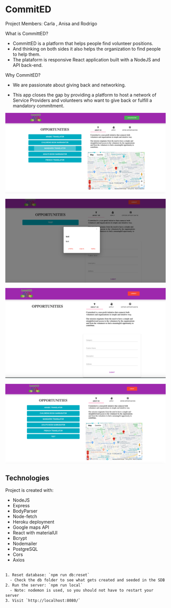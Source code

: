 # CommitED

Project Members:
Carla , Anisa and Rodrigo

What is CommittED?
 - CommittED is a platform that helps people find volunteer positions.
 - And thinking on both sides it also helps the organization to find people to help them.
- The plataform is responsive React application built with a NodeJS and  API back-end.

Why CommitED?
- We are passionate about giving back and networking.

- This app closes the gap by providing a platform to host a network of Service Providers and volunteers who want to give back or fulfill a mandatory commitment.


![initial_page](/image/initial_page.png)

![initial_page](/image/modal_opportunities.png)

![initial_page](/image/organization_page.png)

![initial_page](/image/volunteer_page.png)


## Technologies
Project is created with:
* NodeJS
* Express
* BodyParser
* Node-fetch
* Heroku deployment
* Google maps API
* React with materialUI
* Bcrypt
* Nodemailer
* PostgreSQL
* Cors
* Axios


```

1. Reset database: `npm run db:reset`
  - Check the db folder to see what gets created and seeded in the SDB
2. Run the server: `npm run local`
  - Note: nodemon is used, so you should not have to restart your server
3. Visit `http://localhost:8080/`

```





